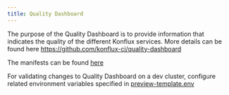 ```yaml
---
title: Quality Dashboard
---
```


The purpose of the Quality Dashboard is to provide information that indicates the quality
of the different Konflux services. More details can be found here https://github.com/konflux-ci/quality-dashboard

The manifests can be found [here](../../components/quality-dashboard/)

For validating changes to Quality Dashboard on a dev cluster, configure related environment variables specified in [preview-template.env](../../hack/preview-template.env)